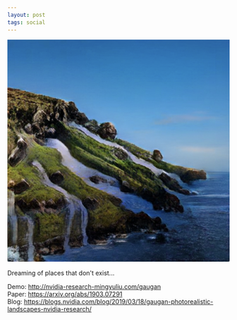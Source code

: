 ```yaml
---
layout: post
tags: social
---
```


![Picture of river flowing into the sea generated using Nvidia GauGAN](/images/61979141-a8a8f880-afb8-11e9-9f8f-2a23f1644654.png)

Dreaming of places that don't exist...

Demo: http://nvidia-research-mingyuliu.com/gaugan <br>
Paper: https://arxiv.org/abs/1903.07291 <br>
Blog: https://blogs.nvidia.com/blog/2019/03/18/gaugan-photorealistic-landscapes-nvidia-research/ <br>
